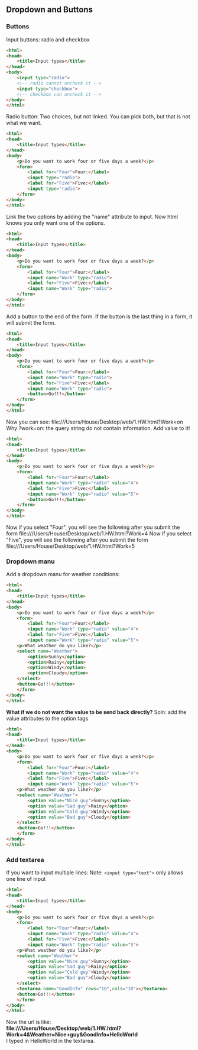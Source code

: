 ## Dropdown and Buttons

### Buttons
Input buttons: radio and checkbox
```html
<html>
<head>
	<title>Input types</title>
</head>
<body>
	<input type="radio"> 
	<!-- radio cannot uncheck it -->
	<input type="checkbox">
	<!-- checkbox can uncheck it -->
</body>
</html>
```
Radio button:
Two choices, but not linked. You can pick both, but that is not what we want.
```html
<html>
<head>
	<title>Input types</title>
</head>
<body>
	<p>Do you want to work four or five days a week?</p>
	<form>
		<label for="Four">Four:</label>
		<input type="radio"> 
		<label for="Five">Five:</label>
		<input type="radio">
	</form> 
</body>
</html>
```
Link the two options by adding the "name" attribute to input. Now html knows you only want one of the options.
```html
<html>
<head>
	<title>Input types</title>
</head>
<body>
	<p>Do you want to work four or five days a week?</p>
	<form>
		<label for="Four">Four:</label>
		<input name="Work" type="radio"> 
		<label for="Five">Five:</label>
		<input name="Work" type="radio">
	</form> 
</body>
</html>
```
Add a button to the end of the form. If the button is the last thing in a form, it will submit the form.
```html
<html>
<head>
	<title>Input types</title>
</head>
<body>
	<p>Do you want to work four or five days a week?</p>
	<form>
		<label for="Four">Four:</label>
		<input name="Work" type="radio"> 
		<label for="Five">Five:</label>
		<input name="Work" type="radio">
		<button>Go!!!</button>
	</form> 
</body>
</html>
```
Now you can see: file:///Users/House/Desktop/web/1.HW.html?Work=on
Why ?work=on: the query string do not contain information.
Add value to it!
```html
<html>
<head>
	<title>Input types</title>
</head>
<body>
	<p>Do you want to work four or five days a week?</p>
	<form>
		<label for="Four">Four:</label>
		<input name="Work" type="radio" value="4"> 
		<label for="Five">Five:</label>
		<input name="Work" type="radio" value="5">
		<button>Go!!!</button>
	</form> 
</body>
</html>
```
Now if you select "Four", you will see the following after you submit the form 
file:///Users/House/Desktop/web/1.HW.html?Work=4
Now if you select "Five", you will see the following after you submit the form 
file:///Users/House/Desktop/web/1.HW.html?Work=5

### Dropdown manu
Add a dropdown manu for weather conditions:
```html
<html>
<head>
	<title>Input types</title>
</head>
<body>
	<p>Do you want to work four or five days a week?</p>
	<form>
		<label for="Four">Four:</label>
		<input name="Work" type="radio" value="4"> 
		<label for="Five">Five:</label>
		<input name="Work" type="radio" value="5">
	<p>What weather do you like?</p>
	<select name="Weather">
		<option>Sunny</option>
		<option>Rainy</option>
		<option>Windy</option>
		<option>Cloudy</option>
	</select>
	<button>Go!!!</button>
	</form> 
</body>
</html>
```
**What if we do not want the value to be send back directly?**
Soln: add the value attributes to the option tags
```html
<html>
<head>
	<title>Input types</title>
</head>
<body>
	<p>Do you want to work four or five days a week?</p>
	<form>
		<label for="Four">Four:</label>
		<input name="Work" type="radio" value="4"> 
		<label for="Five">Five:</label>
		<input name="Work" type="radio" value="5">
	<p>What weather do you like?</p>
	<select name="Weather">
		<option value="Nice guy">Sunny</option>
		<option value="Sad guy">Rainy</option>
		<option value="Cold guy">Windy</option>
		<option value="Bad guy">Cloudy</option>
	</select>
	<button>Go!!!</button>
	</form> 
</body>
</html>
```
### Add textarea
If you want to input multiple lines:
Note: ```<input type="text">``` only allows one line of input
```html
<html>
<head>
	<title>Input types</title>
</head>
<body>
	<p>Do you want to work four or five days a week?</p>
	<form>
		<label for="Four">Four:</label>
		<input name="Work" type="radio" value="4"> 
		<label for="Five">Five:</label>
		<input name="Work" type="radio" value="5">
	<p>What weather do you like?</p>
	<select name="Weather">
		<option value="Nice guy">Sunny</option>
		<option value="Sad guy">Rainy</option>
		<option value="Cold guy">Windy</option>
		<option value="Bad guy">Cloudy</option>
	</select>
	<textarea name="GoodInfo" rows="10",cols="10"></textarea>
	<button>Go!!!</button>
	</form> 
</body>
</html>
```
Now the url is like:  
**file:///Users/House/Desktop/web/1.HW.html?Work=4&Weather=Nice+guy&GoodInfo=HelloWorld**  
I typed in HelloWorld in the textarea.

